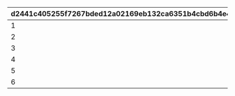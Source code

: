 |d2441c405255f7267bded12a02169eb132ca6351b4cbd6b4e47499b2512dd20b|cb3bda2f73808bfa60e293277f1a327f18cddc3a24ffbe81d00e8ba799ad439a|cce85743b222eaf83197b13453672b15326cd0a93aa00ab98278b3b5285e2b2c|74742790719aec116ea69097247b71178e1afe9ad03d23bd2cfa4db9aa70a4cd|
| --- | --- | --- | --- |
|1|1|1010|9|
|2|10|1030|19|
|3|20|1050|29|
|4|30|1070|39|
|5|40|1100|49|
|6|50|1200|999|